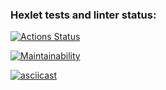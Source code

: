 ### Hexlet tests and linter status:
[![Actions Status](https://github.com/vikter-ik/python-project-lvl1/workflows/CodeLint/badge.svg)](https://github.com/vikter-ik/python-project-lvl1/actions)

[![Maintainability](https://api.codeclimate.com/v1/badges/a99a88d28ad37a79dbf6/maintainability)](https://codeclimate.com/github/codeclimate/codeclimate/maintainability)

[![asciicast](https://asciinema.org/a/445774.svg)](https://asciinema.org/a/445774)

